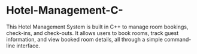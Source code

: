 # Hotel-Management-C-
This Hotel Management System is built in C++ to manage room bookings, check-ins, and check-outs. It allows users to book rooms, track guest information, and view booked room details, all through a simple command-line interface.
